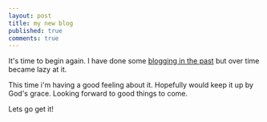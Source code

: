 ```yaml
---
layout: post
title: my new blog
published: true
comments: true
---
```


It's time to begin again<!--more-->. I have done some [blogging in the past](http://bomsy-webcode.blogspot.com/) but over time became lazy at it.


This time i'm having a good feeling about it. Hopefully would keep it up by God's grace.
Looking forward to good things to come.

Lets go get it!
